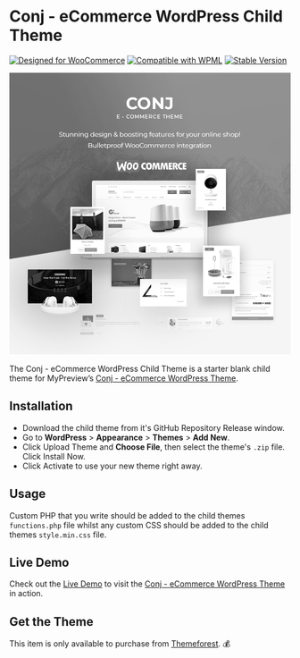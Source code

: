 # Conj - eCommerce WordPress Child Theme

[![Designed for WooCommerce](https://img.shields.io/badge/Designed%20for-WooCommerce-9a6b95.svg)](https://themeforest.net/item/conj-ecommerce-wordpress-theme/21935639?ref=mypreview) [![Compatible with WPML](https://img.shields.io/badge/Compatible%20with-WPML-308fb0.svg)](https://wpml.org/theme/conj/) [![Stable Version](https://img.shields.io/badge/Stable%20version-1.0.4-666EE8.svg)](https://docs.conj.ws/development/child-theme)

![CONJ - eCommerce WordPress Theme](conj-ecommerce-wordpress-child-theme.png)

The Conj - eCommerce WordPress Child Theme is a starter blank child theme for MyPreview’s [Conj - eCommerce WordPress Theme](https://themeforest.net/item/conj-ecommerce-wordpress-theme/21935639?ref=mypreview).

## Installation

* Download the child theme from it's GitHub Repository Release window.
* Go to **WordPress** > **Appearance** > **Themes** > **Add New**.
* Click Upload Theme and **Choose File**, then select the theme's `.zip` file. Click Install Now.
* Click Activate to use your new theme right away.

## Usage

Custom PHP that you write should be added to the child themes `functions.php` file whilst any custom CSS should be added to the child themes `style.min.css` file.

## Live Demo

Check out the [Live Demo](https://www.conj.ws) to visit the [Conj - eCommerce WordPress Theme](https://themeforest.net/item/conj-ecommerce-wordpress-theme/21935639?ref=mypreview) in action.

## Get the Theme

This item is only available to purchase from [Themeforest](https://themeforest.net/item/conj-ecommerce-wordpress-theme/21935639?ref=mypreview). :moneybag:

